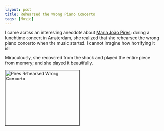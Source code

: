 ```yaml
---
layout: post
title: Rehearsed the Wrong Piano Concerto
tags: [Music]
---
```


[P]: https://en.wikipedia.org/wiki/Maria_Jo%C3%A3o_Pires

I came across an interesting anecdote about [Maria João Pires][P]:
during a lunchtime concert in Amsterdam,
she realized that she rehearsed the wrong piano concerto when the music started.
I cannot imagine how horrifying it is!


Miraculously, she recovered from the shock and played the entire piece from memory; and she played it beautifully.

<a href="http://www.youtube.com/watch?feature=player_embedded&v=CJXnYMl_SuA
" target="_blank"><img src="http://img.youtube.com/vi/CJXnYMl_SuA/0.jpg" 
alt="Pires Rehearsed Wrong Concerto" width="240" height="180" border="1" /></a>
